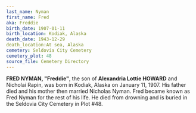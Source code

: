 ```yaml
---
last_name: Nyman
first_name: Fred
aka: Freddie
birth_date: 1907-01-11
birth_location: Kodiak, Alaska
death_date: 1943-12-29
death_location:At sea, Alaska
cemetery: Seldovia City Cemetery
cemetery_plot: 48
source_file: Cemetery Directory
---
```

**FRED NYMAN, "Freddie"**, the son of **Alexandria Lottie HOWARD** and Nicholai Rapin, was born in Kodiak, Alaska on January 11, 1907. His father died and his mother then married Nicholas Nyman. Fred became known as Fred Nyman for the rest of his life. He died from drowning and is buried in the Seldovia City Cemetery in Plot #48.  
